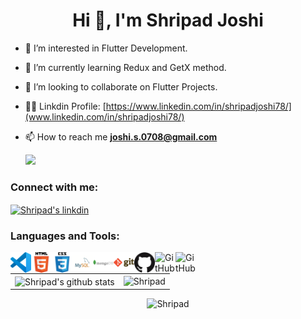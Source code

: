 <!---
runtime-error2905/runtime-error2905 is a ✨ special ✨ repository because its `README.md` (this file) appears on your GitHub profile.
You can click the Preview link to take a look at your changes.
--->

<h1 align="center">Hi 👋, I'm  Shripad Joshi </h1>
<!-- <h2 align="center">"runtime_error_29"</h2> -->

- 👀 I’m interested in Flutter Development.

- 🌱 I’m currently learning Redux and GetX method.

- 💞️ I’m looking to collaborate on Flutter Projects.

- 👨‍💻 Linkdin Profile: [https://www.linkedin.com/in/shripadjoshi78/](www.linkedin.com/in/shripadjoshi78/)

- 📫 How to reach me **joshi.s.0708@gmail.com**

    <img src="https://komarev.com/ghpvc/?username=codeflash3" width=160px/>

<h3 align="left">Connect with me:</h3>
<p align="center">

<a href="https://www.linkedin.com/in/shripadjoshi78/" target="blank"><img align="center" src="https://user-images.githubusercontent.com/54509629/135730249-efac72bc-a6e2-4d31-a693-864bbbc2afac.gif" alt="Shripad's linkdin" height="50" width="50" /></a>

### Languages and Tools:
<div>
<img align="left" alt="Visual Studio Code" width="33px" src="https://raw.githubusercontent.com/github/explore/80688e429a7d4ef2fca1e82350fe8e3517d3494d/topics/visual-studio-code/visual-studio-code.png" />
<img align="left" alt="HTML5" width="33px" src="https://raw.githubusercontent.com/github/explore/80688e429a7d4ef2fca1e82350fe8e3517d3494d/topics/html/html.png" />
<img align="left" alt="CSS3" width="33px" src="https://raw.githubusercontent.com/github/explore/80688e429a7d4ef2fca1e82350fe8e3517d3494d/topics/css/css.png" />
<img align="left" alt="MySQL" width="33px" src="https://raw.githubusercontent.com/github/explore/80688e429a7d4ef2fca1e82350fe8e3517d3494d/topics/mysql/mysql.png" />
<img align="left" alt="MongoDB" width="33px" src="https://raw.githubusercontent.com/github/explore/80688e429a7d4ef2fca1e82350fe8e3517d3494d/topics/mongodb/mongodb.png" />
<img align="left" alt="Git" width="33px" src="https://raw.githubusercontent.com/github/explore/80688e429a7d4ef2fca1e82350fe8e3517d3494d/topics/git/git.png" />
<img align="left" alt="GitHub" width="33px" src="https://raw.githubusercontent.com/github/explore/78df643247d429f6cc873026c0622819ad797942/topics/github/github.png" />
<img align="left" alt="GitHub" width="33px" src="https://raw.githubusercontent.com/github/explore/78df643247d429f6cc873026c0622819ad797942/topics/github/flutter.png" />
<img align="left" alt="GitHub" width="33px" src="https://raw.githubusercontent.com/github/explore/78df643247d429f6cc873026c0622819ad797942/topics/github/firebase.png" />
</div>
    
<table>
    <tr>
        <td> <img align="center" src="https://github-readme-stats.vercel.app/api?username=codeflash3&show_icons=true&theme=radical" alt="Shripad's github stats" /> </td>
        <td> <img align="left" src="https://github-readme-stats.vercel.app/api/top-langs/?username=codeflash3&layout=compact&theme=radical" alt="Shripad" /> </td>
    </tr>
</table>

<p align="center"><img src="https://user-images.githubusercontent.com/54509629/135729677-82e1d8b4-5179-4d50-b428-c0413e23d1f2.gif" alt="Shripad" width=400px/></p>

